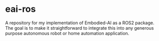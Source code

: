 # eai-ros
A repository for my implementation of Embodied-AI as a ROS2 package. The goal is to make it straightforward to integrate this into any generous purpose autonomous robot or home automation application.
